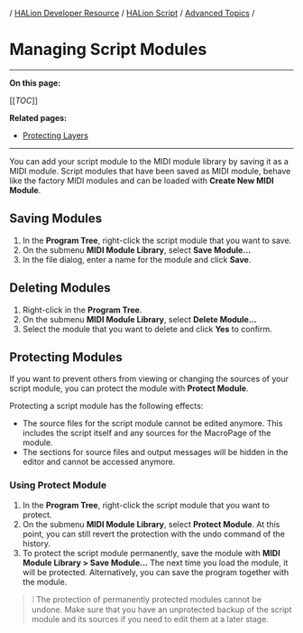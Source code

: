 / [HALion Developer Resource](../../HALion-Developer-Resource.md) / [HALion Script](./HALion-Script.md) / [Advanced Topics](./Advanced-Topics.md) /

# Managing Script Modules

---

**On this page:**

[[_TOC_]]

**Related pages:**

* [Protecting Layers](./Protecting-Layers.md)

---

You can add your script module to the MIDI module library by saving it as a MIDI module. Script modules that have been saved as MIDI module, behave like the factory MIDI modules and can be loaded with **Create New MIDI Module**.

## Saving Modules

1. In the **Program Tree**, right-click the script module that you want to save.
1. On the submenu **MIDI Module Library**, select **Save Module...**
1. In the file dialog, enter a name for the module and click **Save**.

## Deleting Modules

1. Right-click in the **Program Tree**.
1. On the submenu **MIDI Module Library**, select **Delete Module...**
1. Select the module that you want to delete and click **Yes** to confirm.

## Protecting Modules

If you want to prevent others from viewing or changing the sources of your script module, you can protect the module with **Protect Module**.

Protecting a script module has the following effects:

* The source files for the script module cannot be edited anymore. This includes the script itself and any sources for the MacroPage of the module.
* The sections for source files and output messages will be hidden in the editor and cannot be accessed anymore.

### Using Protect Module

1. In the **Program Tree**, right-click the script module that you want to protect.
1. On the submenu **MIDI Module Library**, select **Protect Module**. At this point, you can still revert the protection with the undo command of the history.
1. To protect the script module permanently, save the module with **MIDI Module Library > Save Module...** The next time you load the module, it will be protected. Alternatively, you can save the program together with the module.

>&#10069; The protection of permanently protected modules cannot be undone. Make sure that you have an unprotected backup of the script module and its sources if you need to edit them at a later stage.